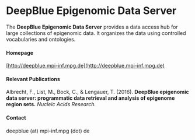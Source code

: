 # DeepBlue Epigenomic Data Server
The __DeepBlue Epigenomic Data Server__ provides a data access hub for large collections of epigenomic data. It organizes the data using controlled vocabularies and ontologies.

#### Homepage
[http://deepblue.mpi-inf.mpg.de](http://deepblue.mpi-inf.mpg.de)

#### Relevant Publications
Albrecht, F., List, M., Bock, C., &amp; Lengauer, T. (2016). __DeepBlue epigenomic data server: programmatic data retrieval and analysis of epigenome region sets.__ <em>Nucleic Acids Research.</em>

#### Contact
deepblue (at) mpi-inf.mpg (dot) de

